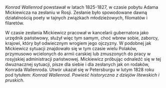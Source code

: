 *Konrad Wallenrod* powstawał w latach 1825-1827, w czasie pobytu Adama Mickiewicza na zesłaniu w Rosji. Zesłanie było spowodowane dawną działalnością poety w tajnych związkach młodzieżowych, filomatów i filaretów.

W czasie zesłania Mickiewicz pracował w kancelarii gubernatora jako urzędnik państwowy, służył więc tym samym, choć wbrew sobie, zaborcy, krajowi, który był odwiecznym wrogiem jego ojczyzny. W podobnej jak Mickiewicz sytuacji znajdowało się w tym czasie wielu Polaków, przymusowo wcielonych do armii carskiej lub zmuszonych do pracy w rosyjskiej administracji państwowej. Mickiewicz próbując odnaleźć się w tej dwuznacznej sytuacji, pisze dla siebie i dla zesłanych jak on rodaków, Konrada Wallenroda.
Utwór ukazał się w Petersburgu w lutym 1828 roku pod tytułem: *Konrad Wallenrod. Powieść historyczna z dziejów litewskich i pruskich*.
